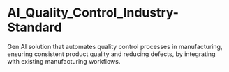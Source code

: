 # AI_Quality_Control_Industry-Standard
Gen AI solution that automates quality control processes in manufacturing, ensuring consistent product quality and reducing defects, by integrating with existing manufacturing workflows.
